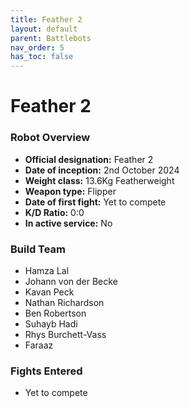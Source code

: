 ```yaml
---
title: Feather 2
layout: default
parent: Battlebots
nav_order: 5
has_toc: false
---
```


# Feather 2

### Robot Overview
- **Official designation:** Feather 2
- **Date of inception:** 2nd October 2024
- **Weight class:** 13.6Kg Featherweight
- **Weapon type:** Flipper
- **Date of first fight:** Yet to compete
- **K/D Ratio:** 0:0
- **In active service:** No

### Build Team
- Hamza Lal
- Johann von der Becke
- Kavan Peck
- Nathan Richardson
- Ben Robertson
- Suhayb Hadi
- Rhys Burchett-Vass
- Faraaz

### Fights Entered
- Yet to compete

